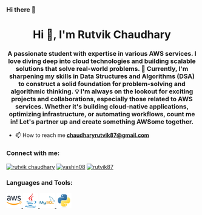 ### Hi there 👋

<h1 align="center">Hi 👋, I'm Rutvik Chaudhary</h1>
<h3 align="center">A passionate student with expertise in various AWS services. I love diving deep into cloud technologies and building scalable solutions that solve real-world problems. 🌟 Currently, I'm sharpening my skills in Data Structures and Algorithms (DSA) to construct a solid foundation for problem-solving and algorithmic thinking. 
💡 I'm always on the lookout for exciting projects and collaborations, especially those related to AWS services. Whether it's building cloud-native applications, optimizing infrastructure, or automating workflows, count me in! Let's partner up and create something AWSome together.</h3>

- 📫 How to reach me **chaudharyrutvik87@gmail.com**

<h3 align="left">Connect with me:</h3>
<p align="left">
<a href="https://linkedin.com/in/rutvik chaudhary" target="blank"><img align="center" src="https://raw.githubusercontent.com/rahuldkjain/github-profile-readme-generator/master/src/images/icons/Social/linked-in-alt.svg" alt="rutvik chaudhary" height="30" width="40" /></a>
<a href="https://www.leetcode.com/yashin08" target="blank"><img align="center" src="https://raw.githubusercontent.com/rahuldkjain/github-profile-readme-generator/master/src/images/icons/Social/leet-code.svg" alt="yashin08" height="30" width="40" /></a>
<a href="https://auth.geeksforgeeks.org/user/rutvik87" target="blank"><img align="center" src="https://raw.githubusercontent.com/rahuldkjain/github-profile-readme-generator/master/src/images/icons/Social/geeks-for-geeks.svg" alt="rutvik87" height="30" width="40" /></a>
</p>

<h3 align="left">Languages and Tools:</h3>
<p align="left"> <a href="https://aws.amazon.com" target="_blank" rel="noreferrer"> <img src="https://raw.githubusercontent.com/devicons/devicon/master/icons/amazonwebservices/amazonwebservices-original-wordmark.svg" alt="aws" width="40" height="40"/> </a> <a href="https://www.java.com" target="_blank" rel="noreferrer"> <img src="https://raw.githubusercontent.com/devicons/devicon/master/icons/java/java-original.svg" alt="java" width="40" height="40"/> </a> <a href="https://www.mysql.com/" target="_blank" rel="noreferrer"> <img src="https://raw.githubusercontent.com/devicons/devicon/master/icons/mysql/mysql-original-wordmark.svg" alt="mysql" width="40" height="40"/> </a> <a href="https://www.python.org" target="_blank" rel="noreferrer"> <img src="https://raw.githubusercontent.com/devicons/devicon/master/icons/python/python-original.svg" alt="python" width="40" height="40"/> </a> </p>
